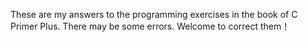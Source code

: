 These are my answers to the programming exercises in the book of C Primer Plus. There may be some errors. Welcome to correct them！